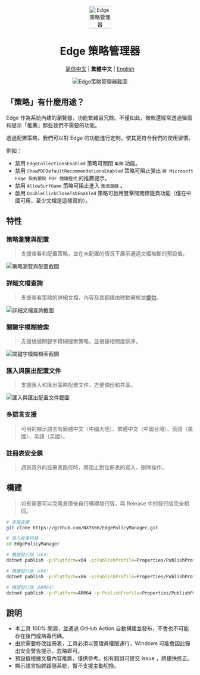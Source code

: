 <p align="center">
  <img src="https://github.com/NXY666/EdgePolicyManager/assets/62371554/6d2a0952-2101-4906-b82d-58168b4b5f8c" alt="Edge策略管理器" width="60px"/>
</p>
<h1 align="center">Edge 策略管理器</h1>
<p align="center">
    <a href="README.md">简体中文</a> | <b>繁體中文</b> | <a href="README.en-US.md">English</a>
</p>
<p align="center">
    <img alt="Edge策略管理器截圖" src="https://s11.ax1x.com/2023/12/29/piL6mid.png"/>
</p>

## 「策略」有什麼用途？

Edge 作為系統內建的瀏覽器，功能繁雜且冗餘。不僅如此，微軟還經常透過彈窗和提示「推薦」那些我們不需要的功能。

透過配置策略，我們可以對 Edge 的功能進行定制，使其更符合我們的使用習慣。

例如：

* 禁用 `EdgeCollectionsEnabled` 策略可關閉 `集錦` 功能。
* 禁用 `ShowPDFDefaultRecommendationsEnabled` 策略可阻止彈出 `將 Microsoft Edge 設為預設 PDF 閱讀程式` 的推薦提示。
* 禁用 `AllowSurfGame` 策略可阻止進入 `衝浪遊戲` 。
* 啟用 `DoubleClickCloseTabEnabled` 策略可啟用雙擊關閉標籤頁功能（僅在中國可用，至少文檔是這樣寫的）。

## 特性

### 策略瀏覽與配置

> 支援查看和配置策略，並在未配置的情況下展示通過文檔推斷的預設值。

![策略瀏覽與配置截圖](https://github.com/NXY666/EdgePolicyManager/assets/62371554/ccaf628d-1ee4-42f4-9e58-8fe47b4a80fa)

### 詳細文檔查詢

> 支援查看策略的詳細文檔，內容及其翻譯由微軟審核並[提供](https://www.microsoft.com/edge/business/download)。

![詳細文檔查詢截圖](https://github.com/NXY666/EdgePolicyManager/assets/62371554/8094142f-8e81-4b66-8803-77142dde5aee)

### 關鍵字模糊檢索

> 支援根據關鍵字模糊搜索策略，並根據相關度排序。

![關鍵字模糊檢索截圖](https://github.com/NXY666/EdgePolicyManager/assets/62371554/f7411764-1548-475a-b440-a40beb4025f3)

### 匯入與匯出配置文件

> 支援匯入和匯出策略配置文件，方便備份和共享。

![匯入與匯出配置文件截圖](https://github.com/NXY666/EdgePolicyManager/assets/62371554/2fd2a50c-055d-4900-81cf-fce2b5f5fc23)

### 多語言支援

> 可用的顯示語言有簡體中文（中國大陸）、繁體中文（中國台灣）、英語（美國）、英語（英國）。

### 註冊表安全鎖

> 遇到意外的註冊表路徑時，將阻止對註冊表的寫入、刪除操作。

## 構建

> 如有需要可以克隆倉庫後自行構建發行版，與 Release 中的發行版完全相同。

```bash
# 克隆倉庫
git clone https://github.com/NXY666/EdgePolicyManager.git

# 進入倉庫目錄
cd EdgePolicyManager

# 構建發行版（x64）
dotnet publish -p:Platform=x64 -p:PublishProfile=Properties/PublishProfiles/win-x64.pubxml

# 構建發行版（x86）
dotnet publish -p:Platform=x86 -p:PublishProfile=Properties/PublishProfiles/win-x86.pubxml

# 構建發行版（ARM64）
dotnet publish -p:Platform=ARM64 -p:PublishProfile=Properties/PublishProfiles/win-arm64.pubxml
```

## 說明

* 本工具 100% 開源，並通過 GitHub Action 自動構建並發布，不會也不可能存在後門或病毒代碼。
* 由於需要修改註冊表，工具必須以管理員權限運行，Windows 可能會因此彈出安全警告提示，忽略即可。
* 預設值根據文檔內容推斷，僅供參考。如有錯誤可提交 Issue ，將儘快修正。
* 顯示語言始終跟隨系統，暫不支援主動切換。
